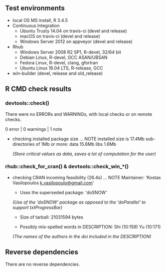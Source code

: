 ## Test environments

* local OS MS install, R 3.4.5
* Continuous Integration
  * Ubuntu Trusty 14.04 on travis-ci (devel and release)
  * macOS on travis-ci (devel and release)
  * Windows Server 2012 on appveyor (devel and release)
* Rhub
  * Windows Server 2008 R2 SP1, R-devel, 32/64 bit
  * Debian Linux, R-devel, GCC ASAN/UBSAN
  * Fedora Linux, R-devel, clang, gfortran
  * Ubuntu Linux 16.04 LTS, R-release, GCC
* win-builder (devel, release and old_release)

## R CMD check results 

### devtools::check()  

There were no ERRORs and WARNINGs, with local checks or on remote checks.

0 error | 0 warnings  | 1 note 

* checking installed package size ... NOTE
    installed size is 17.4Mb
    sub-directories of 1Mb or more:
      data  15.6Mb
      libs   1.6Mb
      
  *(Store critical values as data, saves a lot of computation for the user)*
      
### rhub::check_for_cran() & devtools::check_win_*()

* checking CRAN incoming feasibility (26.4s) ... NOTE
Maintainer: 'Kostas Vasilopoulos <k.vasilopoulo@gmail.com>'
   
  - Uses the superseded package: 'doSNOW' 
  
  *(Use of the 'doSNOW' package as opposed to the 'doParallel' to support txtProgressBar)*
   
  - Size of tarball: 21031594 bytes

  - Possibly mis-spelled words in DESCRIPTION:
      Shi (10:159)
      Yu (10:171)
  
  *(The names of the authors in the doi included in the DESCRIPTION)* 

## Reverse dependencies

There are no reverse dependencies.




